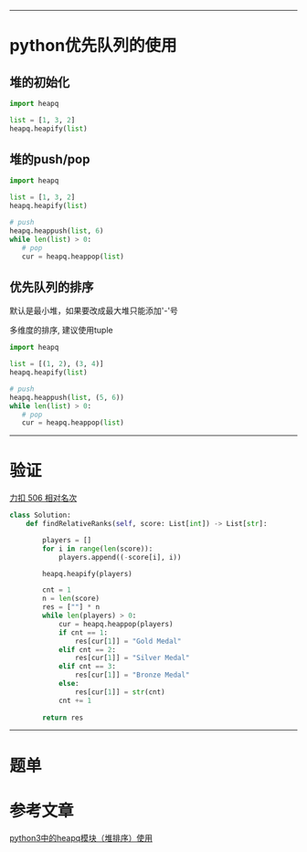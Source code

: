 

---
# python优先队列的使用

## 堆的初始化
```python  []
import heapq

list = [1, 3, 2]
heapq.heapify(list)
```


## 堆的push/pop
```python  []
import heapq

list = [1, 3, 2]
heapq.heapify(list)

# push
heapq.heappush(list, 6)
while len(list) > 0:
   # pop
   cur = heapq.heappop(list)
```

## 优先队列的排序

默认是最小堆，如果要改成最大堆只能添加'-'号

多维度的排序, 建议使用tuple

```python  []
import heapq

list = [(1, 2), (3, 4)]
heapq.heapify(list)

# push
heapq.heappush(list, (5, 6))
while len(list) > 0:
   # pop
   cur = heapq.heappop(list)
```


---
# 验证

[力扣 506 相对名次](https://leetcode.cn/problems/relative-ranks/description/)

```python []
class Solution:
    def findRelativeRanks(self, score: List[int]) -> List[str]:

        players = []
        for i in range(len(score)):
            players.append((-score[i], i))

        heapq.heapify(players)

        cnt = 1
        n = len(score)
        res = [""] * n
        while len(players) > 0:
            cur = heapq.heappop(players)
            if cnt == 1:
                res[cur[1]] = "Gold Medal"
            elif cnt == 2:
                res[cur[1]] = "Silver Medal"
            elif cnt == 3:
                res[cur[1]] = "Bronze Medal"
            else:
                res[cur[1]] = str(cnt)
            cnt += 1
        
        return res
```

---

# 题单


# 参考文章

[python3中的heapq模块（堆排序）使用](https://blog.csdn.net/flyingluohaipeng/article/details/129728356) 